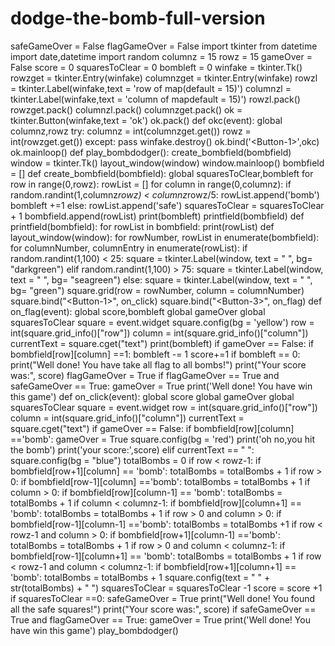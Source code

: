 # dodge-the-bomb-full-version
safeGameOver = False flagGameOver = False import tkinter from datetime import date,datetime import random columnz = 15 rowz = 15 gameOver = False score = 0 squaresToClear = 0 bombleft = 0 winfake = tkinter.Tk() rowzget = tkinter.Entry(winfake) columnzget = tkinter.Entry(winfake) rowzl = tkinter.Label(winfake,text = 'row of map(default = 15)') columnzl = tkinter.Label(winfake,text = 'column of mapdefault = 15)') rowzl.pack() rowzget.pack() columnzl.pack() columnzget.pack() ok = tkinter.Button(winfake,text = 'ok') ok.pack() def okc(event):     global columnz,rowz     try:         columnz = int(columnzget.get())         rowz = int(rowzget.get())     except:         pass     winfake.destroy() ok.bind('&lt;Button-1>',okc) ok.mainloop() def play_bombdodger():     create_bombfield(bombfield)     window = tkinter.Tk()     layout_window(window)     window.mainloop()  bombfield = []  def create_bombfield(bombfield):     global squaresToClear,bombleft      for row in range(0,rowz):         rowList = []         for column in range(0,columnz):             if random.randint(1,columnz*rowz) &lt; columnz*rowz/5:                 rowList.append('bomb')                 bombleft +=1             else:                 rowList.append('safe')                 squaresToClear = squaresToClear + 1         bombfield.append(rowList)     print(bombleft)     printfield(bombfield)  def printfield(bombfield):     for rowList in bombfield:         print(rowList)   def layout_window(window):     for rowNumber, rowList in enumerate(bombfield):         for columnNumber, columnEntry in enumerate(rowList):             if random.randint(1,100) &lt; 25:                 square = tkinter.Label(window, text = "    ", bg= "darkgreen")             elif random.randint(1,100) > 75:                 square = tkinter.Label(window, text = "    ", bg= "seagreen")             else:                 square = tkinter.Label(window, text = "    ", bg= "green")             square.grid(row = rowNumber, column = columnNumber)             square.bind("&lt;Button-1>", on_click)             square.bind("&lt;Button-3>", on_flag)  def on_flag(event):     global score,bombleft     global gameOver     global squaresToClear     square = event.widget     square.config(bg = 'yellow')     row = int(square.grid_info()["row"])     column = int(square.grid_info()["column"])     currentText = square.cget("text")     print(bombleft)     if gameOver == False:         if bombfield[row][column] ==1:             bombleft -= 1             score+=1             if bombleft == 0:                 print("Well done! You have take all flag to all bombs!")                 print("Your score was:", score)                 flagGameOver = True                 if flagGameOver == True and safeGameOver == True:                     gameOver = True                     print('Well done! You have win this game') def on_click(event):     global score     global gameOver     global squaresToClear     square = event.widget     row = int(square.grid_info()["row"])     column = int(square.grid_info()["column"])     currentText = square.cget("text")     if gameOver == False:         if bombfield[row][column] =='bomb':             gameOver = True             square.config(bg = 'red')             print('oh no,you hit the bomb')             print('your score:',score)         elif currentText == "    ":             square.config(bg = "blue")             totalBombs = 0               if row &lt; rowz-1:                 if bombfield[row+1][column] == 'bomb':                     totalBombs = totalBombs + 1                          if row > 0:                 if bombfield[row-1][column] =='bomb':                     totalBombs = totalBombs + 1                          if column > 0:                 if bombfield[row][column-1] == 'bomb':                     totalBombs = totalBombs + 1                           if column &lt; columnz-1:                 if bombfield[row][column+1] == 'bomb':                     totalBombs = totalBombs + 1                           if row > 0 and column > 0:                 if bombfield[row-1][column-1] =='bomb':                     totalBombs = totalBombs +1                           if row &lt; rowz-1 and column > 0:                 if bombfield[row+1][column-1] =='bomb':                     totalBombs = totalBombs + 1                            if row > 0 and column &lt; columnz-1:                 if bombfield[row-1][column+1] == 'bomb':                     totalBombs = totalBombs + 1                          if row &lt; rowz-1 and column &lt; columnz-1:                 if bombfield[row+1][column+1] == 'bomb':                     totalBombs = totalBombs + 1               square.config(text = " " + str(totalBombs) + " ")             squaresToClear = squaresToClear -1             score = score +1             if squaresToClear ==0:                 safeGameOver = True                 print("Well done! You found all the safe squares!")                 print("Your score was:", score)                 if safeGameOver == True and flagGameOver == True:                     gameOver = True                     print('Well done! You have win this game')   play_bombdodger()                                                                                                    
